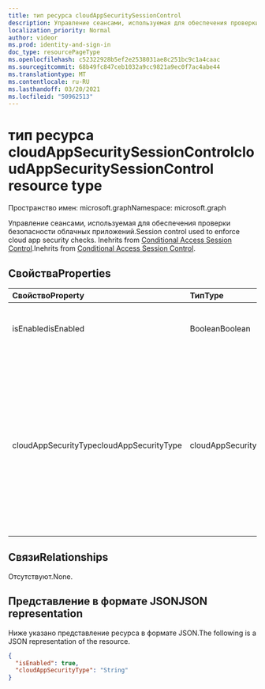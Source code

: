 ```yaml
---
title: тип ресурса cloudAppSecuritySessionControl
description: Управление сеансами, используемая для обеспечения проверки безопасности облачных приложений.
localization_priority: Normal
author: videor
ms.prod: identity-and-sign-in
doc_type: resourcePageType
ms.openlocfilehash: c52322928b5ef2e2538031ae8c251bc9c1a4caac
ms.sourcegitcommit: 68b49fc847ceb1032a9cc9821a9ec0f7ac4abe44
ms.translationtype: MT
ms.contentlocale: ru-RU
ms.lasthandoff: 03/20/2021
ms.locfileid: "50962513"
---
```

# <a name="cloudappsecuritysessioncontrol-resource-type"></a><span data-ttu-id="c1bff-103">тип ресурса cloudAppSecuritySessionControl</span><span class="sxs-lookup"><span data-stu-id="c1bff-103">cloudAppSecuritySessionControl resource type</span></span>

<span data-ttu-id="c1bff-104">Пространство имен: microsoft.graph</span><span class="sxs-lookup"><span data-stu-id="c1bff-104">Namespace: microsoft.graph</span></span>

<span data-ttu-id="c1bff-105">Управление сеансами, используемая для обеспечения проверки безопасности облачных приложений.</span><span class="sxs-lookup"><span data-stu-id="c1bff-105">Session control used to enforce cloud app security checks.</span></span> <span data-ttu-id="c1bff-106">Inehrits from [Conditional Access Session Control](conditionalaccesssessioncontrol.md).</span><span class="sxs-lookup"><span data-stu-id="c1bff-106">Inehrits from [Conditional Access Session Control](conditionalaccesssessioncontrol.md).</span></span>

## <a name="properties"></a><span data-ttu-id="c1bff-107">Свойства</span><span class="sxs-lookup"><span data-stu-id="c1bff-107">Properties</span></span>

| <span data-ttu-id="c1bff-108">Свойство</span><span class="sxs-lookup"><span data-stu-id="c1bff-108">Property</span></span>     | <span data-ttu-id="c1bff-109">Тип</span><span class="sxs-lookup"><span data-stu-id="c1bff-109">Type</span></span>        | <span data-ttu-id="c1bff-110">Описание</span><span class="sxs-lookup"><span data-stu-id="c1bff-110">Description</span></span> |
|:-------------|:------------|:------------|
|<span data-ttu-id="c1bff-111">isEnabled</span><span class="sxs-lookup"><span data-stu-id="c1bff-111">isEnabled</span></span>     |<span data-ttu-id="c1bff-112">Boolean</span><span class="sxs-lookup"><span data-stu-id="c1bff-112">Boolean</span></span>      | <span data-ttu-id="c1bff-113">Указывает, включено ли управление сеансом.</span><span class="sxs-lookup"><span data-stu-id="c1bff-113">Specifies whether the session control is enabled.</span></span> |
|<span data-ttu-id="c1bff-114">cloudAppSecurityType</span><span class="sxs-lookup"><span data-stu-id="c1bff-114">cloudAppSecurityType</span></span>|<span data-ttu-id="c1bff-115">cloudAppSecuritySessionControlType</span><span class="sxs-lookup"><span data-stu-id="c1bff-115">cloudAppSecuritySessionControlType</span></span>| <span data-ttu-id="c1bff-116">Возможные значения: `mcasConfigured`, `monitorOnly`, `blockDownloads`, `unknownFutureValue`.</span><span class="sxs-lookup"><span data-stu-id="c1bff-116">Possible values are: `mcasConfigured`, `monitorOnly`, `blockDownloads`, `unknownFutureValue`.</span></span> <span data-ttu-id="c1bff-117">Дополнительные сведения см. в [приложении Deploy Conditional Access App Control для рекомендуемых приложений.](/cloud-app-security/proxy-deployment-aad)</span><span class="sxs-lookup"><span data-stu-id="c1bff-117">For more information, see [Deploy Conditional Access App Control for featured apps](/cloud-app-security/proxy-deployment-aad).</span></span> |

## <a name="relationships"></a><span data-ttu-id="c1bff-118">Связи</span><span class="sxs-lookup"><span data-stu-id="c1bff-118">Relationships</span></span>

<span data-ttu-id="c1bff-119">Отсутствуют.</span><span class="sxs-lookup"><span data-stu-id="c1bff-119">None.</span></span>

## <a name="json-representation"></a><span data-ttu-id="c1bff-120">Представление в формате JSON</span><span class="sxs-lookup"><span data-stu-id="c1bff-120">JSON representation</span></span>

<span data-ttu-id="c1bff-121">Ниже указано представление ресурса в формате JSON.</span><span class="sxs-lookup"><span data-stu-id="c1bff-121">The following is a JSON representation of the resource.</span></span>

<!-- {
  "blockType": "resource",
  "optionalProperties": [

  ],
  "@odata.type": "microsoft.graph.cloudAppSecuritySessionControl",
  "baseType": "microsoft.graph.conditionalAccessSessionControl"
}-->

```json
{
  "isEnabled": true,
  "cloudAppSecurityType": "String"
}
```

<!-- uuid: 16cd6b66-4b1a-43a1-adaf-3a886856ed98
2019-02-04 14:57:30 UTC -->
<!-- {
  "type": "#page.annotation",
  "description": "cloudAppSecuritySessionControl resource",
  "keywords": "",
  "section": "documentation",
  "tocPath": ""
}-->
